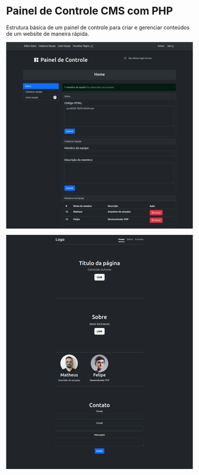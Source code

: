 # Painel de Controle CMS com PHP

Estrutura básica de um painel de controle para criar e gerenciar conteúdos de um website de maneira rápida.

![](screencapture1.png)

![](screencapture2.png)
